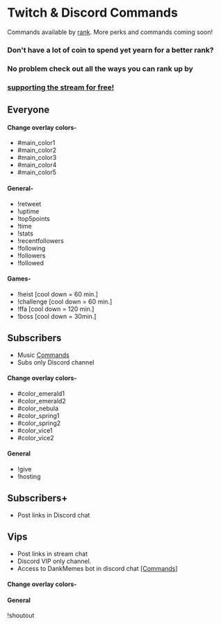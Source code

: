 # Twitch & Discord Commands
Commands available by [rank](https://github.com/Badgerdox/BadgerdoxTwitchFAQ/blob/master/Ranks.md). 
More perks and commands coming soon!

### Don't have a lot of coin to spend yet yearn for a better rank? 
### No problem check out all the ways you can rank up by
### [supporting the stream for free!](https://github.com/Badgerdox/BadgerdoxTwitchFAQ/blob/master/Contributing) 





## Everyone

#### Change overlay colors-
+ #main_color1
+ #main_color2
+ #main_color3
+ #main_color4
+ #main_color5

#### General-
+ !retweet
+ !uptime
+ !top5points
+ !time
+ !stats
+ !recentfollowers
+ !following
+ !followers
+ !followed

#### Games-
+ !heist [cool down = 60 min.] 
+ !challenge [cool down = 60 min.] 
+ !ffa [cool down = 120 min.]
+ !boss [cool down = 30min.]

## Subscribers
+ Music [Commands](https://github.com/StreamlabsSupport/Streamlabs-Chatbot/wiki/Built-in-Commands#songrequest)
+ Subs only Discord channel

#### Change overlay colors-
+ #color_emerald1
+ #color_emerald2
+ #color_nebula
+ #color_spring1
+ #color_spring2
+ #color_vice1
+ #color_vice2

#### General
+ !give
+ !hosting

## Subscribers+
+ Post links in Discord chat

## Vips

+ Post links in stream chat
+ Discord VIP only channel.
+ Access to DankMemes bot in discord chat [[Commands](https://dankmemer.lol/commands)]

#### Change overlay colors-

#### General
!shoutout
